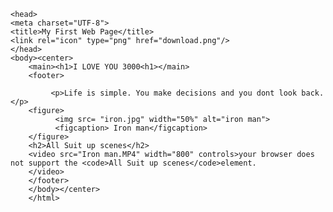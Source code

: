 <!DOCTYPE html>
    <head>
	<meta charset="UTF-8">
	<title>My First Web Page</title>
	<link rel="icon" type="png" href="download.png"/>
	</head>
	<body><center>
		<main><h1>I LOVE YOU 3000<h1></main>
		<footer>
		
		     <p>Life is simple. You make decisions and you dont look back.</p>
		<figure>
		      <img src= "iron.jpg" width="50%" alt="iron man">
		      <figcaption> Iron man</figcaption>
		</figure>
		<h2>All Suit up scenes</h2>
		<video src="Iron man.MP4" width="800" controls>your browser does not support the <code>All Suit up scenes</code>element.
		</video>
		</footer>
		</body></center>
		</html>
